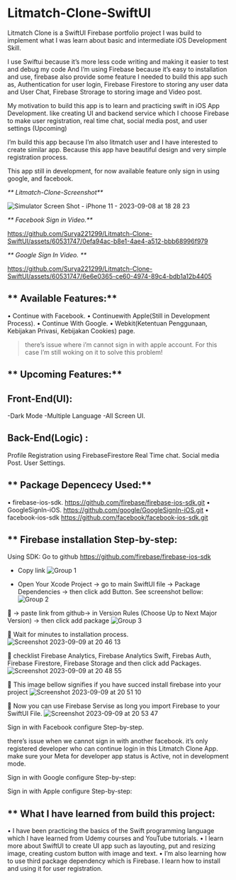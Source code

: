 # Litmatch-Clone-SwiftUI

Litmatch Clone is a SwiftUI Firebase portfolio project I was build to implement what I was learn about basic and intermediate iOS Development Skill.

I use Swiftui because it’s more less code writing and making it easier to test and debug my code
And I’m using Firebase because it’s easy to installation and use, firebase also provide some feature I needed to build this app such as, Authentication for user login, Firebase Firestore to storing any user data and User Chat, Firebase Strorage to storing image and Video post.

My motivation to build this app is to learn and practicing swift in iOS App Development. like creating UI and backend service which I choose Firebase to make user registration, real time chat, social media post, and user settings (Upcoming)

I’m build this app because I’m also litmatch user and I have interested to create similar app. Because this app have beautiful design and very simple registration process.

This app still in development, for now available feature only sign in using google, and facebook.

_** Litmatch-Clone-Screenshot**_

![Simulator Screen Shot - iPhone 11 - 2023-09-08 at 18 28 23](https://github.com/Surya221299/Litmatch-Clone-SwiftUI/assets/60531747/4ad336dd-f719-4ef7-a045-29dec3f02b8a)

_** Facebook Sign in Video.**_

https://github.com/Surya221299/Litmatch-Clone-SwiftUI/assets/60531747/0efa94ac-b8e1-4ae4-a512-bbb68996f979

_** Google Sign In Video. **_

https://github.com/Surya221299/Litmatch-Clone-SwiftUI/assets/60531747/6e6e0365-ce60-4974-89c4-bdb1a12b4405

## ** Available Features:**
•	Continue with Facebook.
•	Continuewith Apple(Still in Development Process).
•	Continue With Google.
•	Webkit(Ketentuan Penggunaan, Kebijakan Privasi, Kebijakan Cookies) page.

> there’s issue where i’m cannot sign in with apple account. For this case I’m still woking on it to solve this problem!

## ** Upcoming Features:**
## Front-End(UI):
-Dark Mode
-Multiple Language
-All Screen UI.

## Back-End(Logic) :
Profile Registration using FirebaseFirestore
Real Time chat.
Social media Post.
User Settings.

## ** Package Depencecy Used:**
•	firebase-ios-sdk.  https://github.com/firebase/firebase-ios-sdk.git
•	GoogleSignIn-iOS.  https://github.com/google/GoogleSignIn-iOS.git
•	facebook-ios-sdk   https://github.com/facebook/facebook-ios-sdk.git

## ** Firebase installation Step-by-step:
Using SDK:
Go to github  https://github.com/firebase/firebase-ios-sdk 
- Copy link
![Group 1](https://github.com/Surya221299/Litmatch-Clone-SwiftUI/assets/60531747/e9892efd-2250-4faf-be33-a4cb414888a0)

- Open Your Xcode Project -> go to main SwiftUI file -> Package Dependencies -> then click add Button. See screenshot bellow: 
![Group 2](https://github.com/Surya221299/Litmatch-Clone-SwiftUI/assets/60531747/9b37f02d-46e8-4c61-a276-bc28b802802f)

	-> paste link from github-> in Version Rules (Choose Up to Next Major Version) -> then click add package 
![Group 3](https://github.com/Surya221299/Litmatch-Clone-SwiftUI/assets/60531747/b3512125-d4e9-4321-8707-5811dd69675c)

	Wait for minutes to installation process.
![Screenshot 2023-09-09 at 20 46 13](https://github.com/Surya221299/Litmatch-Clone-SwiftUI/assets/60531747/6da1c40e-fd42-4123-8e00-9736fa0ed2b6)

	checklist Firebase Analytics, Firebase Analytics Swift, Firebas Auth, Firebase Firestore, Firebase Storage and then click add Packages.
![Screenshot 2023-09-09 at 20 48 55](https://github.com/Surya221299/Litmatch-Clone-SwiftUI/assets/60531747/79b7d525-f1de-4c5f-b1a1-329faf7ea7db)

	This image bellow signifies if you have succed install firebase into your project
![Screenshot 2023-09-09 at 20 51 10](https://github.com/Surya221299/Litmatch-Clone-SwiftUI/assets/60531747/99152249-1184-474d-bb06-6cefd0b20232)

	Now you can use Firebase Servise as long you import Firebase to your SwiftUI File.
![Screenshot 2023-09-09 at 20 53 47](https://github.com/Surya221299/Litmatch-Clone-SwiftUI/assets/60531747/58883e46-9112-4ca6-85cd-d75a9f4c836d)

Sign in with Facebook configure Step-by-step.

there’s issue when we cannot sign in with another facebook. it’s only registered developer who can continue login in this Litmatch Clone App.
make sure your Meta for developer app status is Active, not in development mode.

Sign in with Google configure Step-by-step:

Sign in with Apple configure Step-by-step:

## ** What I have learned from build this project:
•	I have been practicing the basics of the Swift programming language which I have learned from Udemy courses and YouTube tutorials.
•	I learn more about SwiftUI to create UI app such as layouting, put and resizing image, creating custom button with image and text.
•	I’m also learning how to use third package dependency which is Firebase. I learn how to install and using it for user registration.




